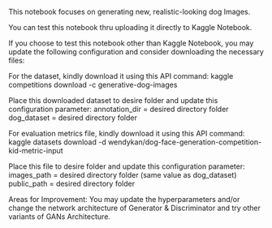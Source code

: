 This notebook focuses on generating new, realistic-looking dog Images.

You can test this notebook thru uploading it directly to Kaggle Notebook.

If you choose to test this notebook other than Kaggle Notebook, you may update the following configuration
and consider downloading the necessary files:

For the dataset, kindly download it using this API command: kaggle competitions download -c generative-dog-images

Place this downloaded dataset to desire folder and update this configuration parameter:
	annotation_dir = desired directory folder
	dog_dataset = desired directory folder


For evaluation metrics file, kindly download it using this API command: kaggle datasets download -d wendykan/dog-face-generation-competition-kid-metric-input

Place this file to desire folder and update this configuration parameter:
	images_path = desired directory folder (same value as dog_dataset)
	public_path = desired directory folder

Areas for Improvement:
	You may update the hyperparameters and/or change the network architecture of Generator & Discriminator and try other variants of GANs Architecture.